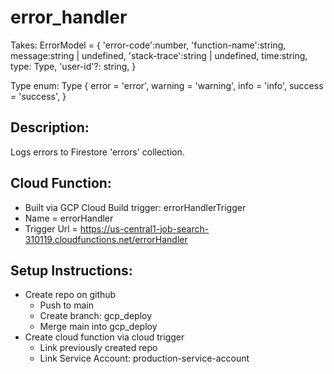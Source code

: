 # error_handler
Takes:
    ErrorModel =  {
        'error-code':number,
        'function-name':string,
        message:string | undefined,
        'stack-trace':string | undefined,
        time:string,
        type: Type,
        'user-id'?: string,	
    }

Type enum:
    Type {
        error = 'error',
        warning = 'warning',
        info = 'info',
        success = 'success',
    }
    
## Description:
Logs errors to Firestore 'errors' collection.

## Cloud Function:
- Built via GCP Cloud Build trigger: errorHandlerTrigger
- Name = errorHandler
- Trigger Url = https://us-central1-job-search-310119.cloudfunctions.net/errorHandler


## Setup Instructions:
- Create repo on github
    - Push to main
    - Create branch: gcp_deploy
    - Merge main into gcp_deploy
- Create cloud function via cloud trigger
    - Link previously created repo
    - Link Service Account: production-service-account
